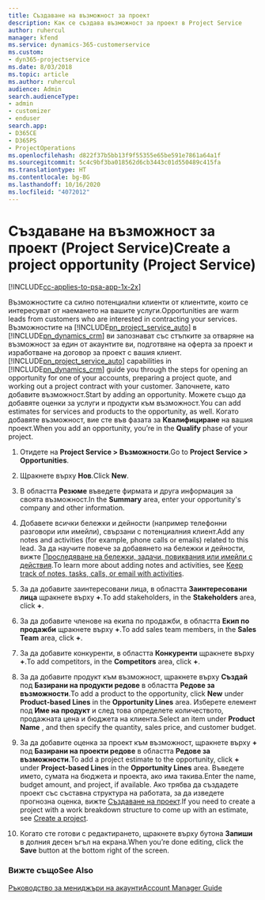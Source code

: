 ```yaml
---
title: Създаване на възможност за проект
description: Как се създава възможност за проект в Project Service
author: ruhercul
manager: kfend
ms.service: dynamics-365-customerservice
ms.custom:
- dyn365-projectservice
ms.date: 8/03/2018
ms.topic: article
ms.author: ruhercul
audience: Admin
search.audienceType:
- admin
- customizer
- enduser
search.app:
- D365CE
- D365PS
- ProjectOperations
ms.openlocfilehash: d822f37b5bb13f9f55355e65be591e7861a64a1f
ms.sourcegitcommit: 5c4c9bf3ba018562d6cb3443c01d550489c415fa
ms.translationtype: HT
ms.contentlocale: bg-BG
ms.lasthandoff: 10/16/2020
ms.locfileid: "4072012"
---
```

# <a name="create-a-project-opportunity-project-service"></a><span data-ttu-id="50a3d-103">Създаване на възможност за проект (Project Service)</span><span class="sxs-lookup"><span data-stu-id="50a3d-103">Create a project opportunity (Project Service)</span></span>

[!INCLUDE[cc-applies-to-psa-app-1x-2x](../includes/cc-applies-to-psa-app-1x-2x.md)]

<span data-ttu-id="50a3d-104">Възможностите са силно потенциални клиенти от клиентите, които се интересуват от наемането на вашите услуги.</span><span class="sxs-lookup"><span data-stu-id="50a3d-104">Opportunities are warm leads from customers who are interested in contracting your services.</span></span> <span data-ttu-id="50a3d-105">Възможностите на [!INCLUDE[pn_project_service_auto](../includes/pn-project-service-auto.md)] в [!INCLUDE[pn_dynamics_crm](../includes/pn-dynamics-crm.md)] ви запознават със стъпките за отваряне на възможност за един от акаунтите ви, подготвяне на оферта за проект и изработване на договор за проект с вашия клиент.</span><span class="sxs-lookup"><span data-stu-id="50a3d-105">[!INCLUDE[pn_project_service_auto](../includes/pn-project-service-auto.md)] capabilities in [!INCLUDE[pn_dynamics_crm](../includes/pn-dynamics-crm.md)] guide you through the steps for opening an opportunity for one of your accounts, preparing a project quote, and working out a project contract with your customer.</span></span> <span data-ttu-id="50a3d-106">Започнете, като добавите възможност.</span><span class="sxs-lookup"><span data-stu-id="50a3d-106">Start by adding an opportunity.</span></span> <span data-ttu-id="50a3d-107">Можете също да добавяте оценки за услуги и продукти към възможност.</span><span class="sxs-lookup"><span data-stu-id="50a3d-107">You can add estimates for services and products to the opportunity, as well.</span></span> <span data-ttu-id="50a3d-108">Когато добавяте възможност, вие сте във фазата за **Квалифициране** на вашия проект.</span><span class="sxs-lookup"><span data-stu-id="50a3d-108">When you add an opportunity, you’re in the **Qualify** phase of your project.</span></span>  
  
1.  <span data-ttu-id="50a3d-109">Отидете на **Project Service > Възможности**.</span><span class="sxs-lookup"><span data-stu-id="50a3d-109">Go to **Project Service > Opportunities**.</span></span>  
  
2.  <span data-ttu-id="50a3d-110">Щракнете върху **Нов**.</span><span class="sxs-lookup"><span data-stu-id="50a3d-110">Click **New**.</span></span>  
  
3.  <span data-ttu-id="50a3d-111">В областта **Резюме** въведете фирмата и друга информация за своята възможност.</span><span class="sxs-lookup"><span data-stu-id="50a3d-111">In the **Summary** area, enter your opportunity's company and other information.</span></span>  
  
4.  <span data-ttu-id="50a3d-112">Добавете всички бележки и дейности (например телефонни разговори или имейли), свързани с потенциалния клиент.</span><span class="sxs-lookup"><span data-stu-id="50a3d-112">Add any notes and activities (for example, phone calls or emails) related to this lead.</span></span> <span data-ttu-id="50a3d-113">За да научите повече за добавянето на бележки и дейности, вижте [Проследяване на бележки, задачи, повиквания или имейли с действия](https://docs.microsoft.com/dynamics365/customerengagement/on-premises/basics/work-with-activities).</span><span class="sxs-lookup"><span data-stu-id="50a3d-113">To learn more about adding notes and activities, see [Keep track of notes, tasks, calls, or email with activities](https://docs.microsoft.com/dynamics365/customerengagement/on-premises/basics/work-with-activities).</span></span>  
  
5.  <span data-ttu-id="50a3d-114">За да добавите заинтересовани лица, в областта **Заинтересовани лица** щракнете върху **+**.</span><span class="sxs-lookup"><span data-stu-id="50a3d-114">To add stakeholders, in the **Stakeholders** area, click **+**.</span></span>  
  
6.  <span data-ttu-id="50a3d-115">За да добавите членове на екипа по продажби, в областта **Екип по продажби** щракнете върху **+**.</span><span class="sxs-lookup"><span data-stu-id="50a3d-115">To add sales team members, in the **Sales Team** area, click **+**.</span></span>  
  
7.  <span data-ttu-id="50a3d-116">За да добавите конкуренти, в областта **Конкуренти** щракнете върху **+**.</span><span class="sxs-lookup"><span data-stu-id="50a3d-116">To add competitors, in the **Competitors** area, click **+**.</span></span>  
  
8.  <span data-ttu-id="50a3d-117">За да добавите продукт към възможност, щракнете върху **Създай** под **Базирани на продукти редове** в областта **Редове за възможности**.</span><span class="sxs-lookup"><span data-stu-id="50a3d-117">To add a product to the opportunity, click **New** under **Product-based Lines** in the **Opportunity Lines** area.</span></span> <span data-ttu-id="50a3d-118">Изберете елемент под **Име на продукт** и след това определете количеството, продажната цена и бюджета на клиента.</span><span class="sxs-lookup"><span data-stu-id="50a3d-118">Select an item under **Product Name** , and then specify the quantity, sales price, and customer budget.</span></span>  
  
9. <span data-ttu-id="50a3d-119">За да добавите оценка за проект към възможност, щракнете върху **+** под **Базирани на проекти редове** в областта **Редове за възможности**.</span><span class="sxs-lookup"><span data-stu-id="50a3d-119">To add a project estimate to the opportunity, click **+** under **Project-based Lines** in the **Opportunity Lines** area.</span></span> <span data-ttu-id="50a3d-120">Въведете името, сумата на бюджета и проекта, ако има такива.</span><span class="sxs-lookup"><span data-stu-id="50a3d-120">Enter the name, budget amount, and project, if available.</span></span> <span data-ttu-id="50a3d-121">Ако трябва да създадете проект със съставна структура на работата, за да изведете прогнозна оценка, вижте [Създаване на проект](../psa/create-project.md).</span><span class="sxs-lookup"><span data-stu-id="50a3d-121">If you need to create a project with a work breakdown structure to come up with an estimate, see [Create a project](../psa/create-project.md).</span></span>  
  
10. <span data-ttu-id="50a3d-122">Когато сте готови с редактирането, щракнете върху бутона **Запиши** в долния десен ъгъл на екрана.</span><span class="sxs-lookup"><span data-stu-id="50a3d-122">When you’re done editing, click the **Save** button at the bottom right of the screen.</span></span>  
  
### <a name="see-also"></a><span data-ttu-id="50a3d-123">Вижте също</span><span class="sxs-lookup"><span data-stu-id="50a3d-123">See Also</span></span>  
 [<span data-ttu-id="50a3d-124">Ръководство за мениджъри на акаунти</span><span class="sxs-lookup"><span data-stu-id="50a3d-124">Account Manager Guide</span></span>](../psa/account-manager-guide.md)
